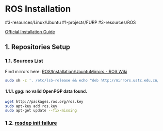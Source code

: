 # ROS Installation
#3-resources/Linux/Ubuntu #1-projects/FURP #3-resources/ROS

[Official Installation Guide](https://wiki.ros.org/noetic/Installation/Ubuntu)
## 1. Repositories Setup
### 1.1. Sources List
Find mirrors here: [ROS/Installation/UbuntuMirrors - ROS Wiki](https://wiki.ros.org/ROS/Installation/UbuntuMirrors#China)

```bash
sudo sh -c '. /etc/lsb-release && echo "deb http://mirrors.ustc.edu.cn/ros/ubuntu/ `lsb_release -cs` main" > /etc/apt/sources.list.d/ros-latest.list'
```

#### 1.1.1. gpg: no valid OpenPGP data found.

```bash
wget http://packages.ros.org/ros.key  
sudo apt-key add ros.key  
sudo apt-get update --fix-missing
```

### 1.2. [rosdep init failure](rosdep%20init%20failure.md)

